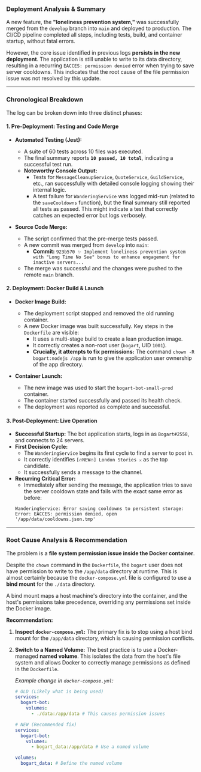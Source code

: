 ### Deployment Analysis & Summary

A new feature, the **"loneliness prevention system,"** was successfully merged from the `develop` branch into `main` and deployed to production. The CI/CD pipeline completed all steps, including tests, build, and container startup, without fatal errors.

However, the core issue identified in previous logs **persists in the new deployment**. The application is still unable to write to its data directory, resulting in a recurring `EACCES: permission denied` error when trying to save server cooldowns. This indicates that the root cause of the file permission issue was not resolved by this update.

---

### Chronological Breakdown

The log can be broken down into three distinct phases:

#### 1. Pre-Deployment: Testing and Code Merge

*   **Automated Testing (Jest):**
    *   A suite of 60 tests across 10 files was executed.
    *   The final summary reports **`10 passed, 10 total`**, indicating a successful test run.
    *   **Noteworthy Console Output:**
        *   Tests for `MessageCleanupService`, `QuoteService`, `GuildService`, etc., ran successfully with detailed console logging showing their internal logic.
        *   A test failure for `WanderingService` was logged mid-run (related to the `saveCooldowns` function), but the final summary still reported all tests as passed. This might indicate a test that correctly catches an expected error but logs verbosely.

*   **Source Code Merge:**
    *   The script confirmed that the pre-merge tests passed.
    *   A new commit was merged from `develop` into `main`:
        *   **Commit:** `923b570 ✨ Implement loneliness prevention system with "Long Time No See" bonus to enhance engagement for inactive servers...`
    *   The merge was successful and the changes were pushed to the remote `main` branch.

#### 2. Deployment: Docker Build & Launch

*   **Docker Image Build:**
    *   The deployment script stopped and removed the old running container.
    *   A new Docker image was built successfully. Key steps in the `Dockerfile` are visible:
        *   It uses a multi-stage build to create a lean production image.
        *   It correctly creates a non-root user (`bogart`, UID `1001`).
        *   **Crucially, it attempts to fix permissions:** The command `chown -R bogart:nodejs /app` is run to give the application user ownership of the app directory.

*   **Container Launch:**
    *   The new image was used to start the `bogart-bot-small-prod` container.
    *   The container started successfully and passed its health check.
    *   The deployment was reported as complete and successful.

#### 3. Post-Deployment: Live Operation

*   **Successful Startup:** The bot application starts, logs in as `Bogart#2558`, and connects to 24 servers.
*   **First Decision Cycle:**
    *   The `WanderingService` begins its first cycle to find a server to post in.
    *   It correctly identifies `[🔥NEW🔥] London Stories ⚔` as the top candidate.
    *   It successfully sends a message to the channel.
*   **Recurring Critical Error:**
    *   Immediately after sending the message, the application tries to save the server cooldown state and fails with the exact same error as before:
      ```
      WanderingService: Error saving cooldowns to persistent storage: Error: EACCES: permission denied, open '/app/data/cooldowns.json.tmp'
      ```

---

### Root Cause Analysis & Recommendation

The problem is a **file system permission issue inside the Docker container**.

Despite the `chown` command in the `Dockerfile`, the `bogart` user does not have permission to write to the `/app/data` directory at runtime. This is almost certainly because the `docker-compose.yml` file is configured to use a **bind mount** for the `./data` directory.

A bind mount maps a host machine's directory into the container, and the host's permissions take precedence, overriding any permissions set inside the Docker image.

**Recommendation:**

1.  **Inspect `docker-compose.yml`:** The primary fix is to stop using a host bind mount for the `/app/data` directory, which is causing permission conflicts.
2.  **Switch to a Named Volume:** The best practice is to use a Docker-managed **named volume**. This isolates the data from the host's file system and allows Docker to correctly manage permissions as defined in the `Dockerfile`.

    *Example change in `docker-compose.yml`:*

    ```yaml
    # OLD (Likely what is being used)
    services:
      bogart-bot:
        volumes:
          - ./data:/app/data # This causes permission issues

    # NEW (Recommended fix)
    services:
      bogart-bot:
        volumes:
          - bogart_data:/app/data # Use a named volume

    volumes:
      bogart_data: # Define the named volume
    ```